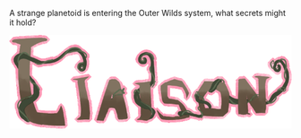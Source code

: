 A strange planetoid is entering the Outer Wilds system, what secrets might it hold?

![Subtitle](JamminPlaceholder/subtitle.png)

